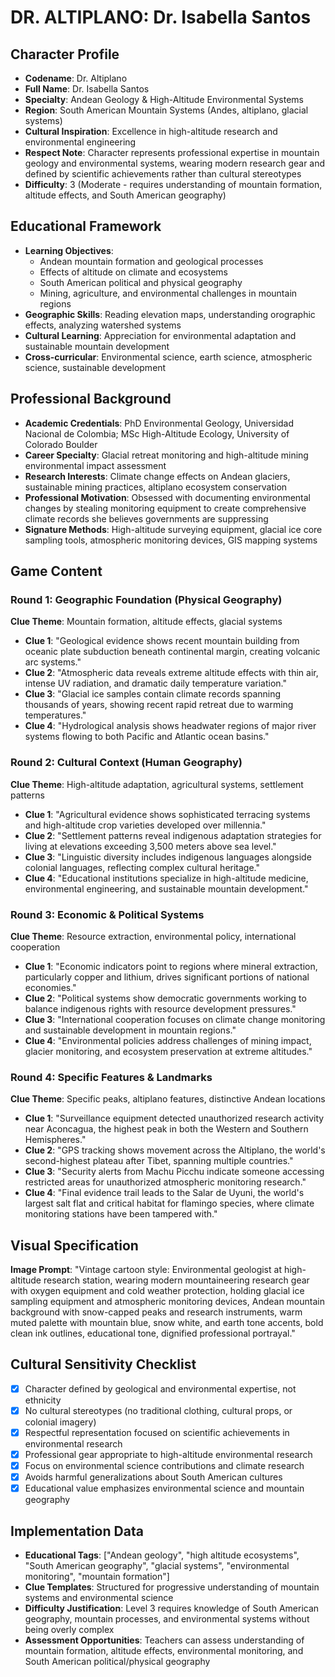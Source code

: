 # DR. ALTIPLANO: Dr. Isabella Santos

## Character Profile
- **Codename**: Dr. Altiplano
- **Full Name**: Dr. Isabella Santos
- **Specialty**: Andean Geology & High-Altitude Environmental Systems
- **Region**: South American Mountain Systems (Andes, altiplano, glacial systems)
- **Cultural Inspiration**: Excellence in high-altitude research and environmental engineering
- **Respect Note**: Character represents professional expertise in mountain geology and environmental systems, wearing modern research gear and defined by scientific achievements rather than cultural stereotypes
- **Difficulty**: 3 (Moderate - requires understanding of mountain formation, altitude effects, and South American geography)

## Educational Framework
- **Learning Objectives**: 
  - Andean mountain formation and geological processes
  - Effects of altitude on climate and ecosystems
  - South American political and physical geography
  - Mining, agriculture, and environmental challenges in mountain regions
- **Geographic Skills**: Reading elevation maps, understanding orographic effects, analyzing watershed systems
- **Cultural Learning**: Appreciation for environmental adaptation and sustainable mountain development
- **Cross-curricular**: Environmental science, earth science, atmospheric science, sustainable development

## Professional Background
- **Academic Credentials**: PhD Environmental Geology, Universidad Nacional de Colombia; MSc High-Altitude Ecology, University of Colorado Boulder
- **Career Specialty**: Glacial retreat monitoring and high-altitude mining environmental impact assessment  
- **Research Interests**: Climate change effects on Andean glaciers, sustainable mining practices, altiplano ecosystem conservation
- **Professional Motivation**: Obsessed with documenting environmental changes by stealing monitoring equipment to create comprehensive climate records she believes governments are suppressing
- **Signature Methods**: High-altitude surveying equipment, glacial ice core sampling tools, atmospheric monitoring devices, GIS mapping systems

## Game Content

### Round 1: Geographic Foundation (Physical Geography)
**Clue Theme**: Mountain formation, altitude effects, glacial systems
- **Clue 1**: "Geological evidence shows recent mountain building from oceanic plate subduction beneath continental margin, creating volcanic arc systems."
- **Clue 2**: "Atmospheric data reveals extreme altitude effects with thin air, intense UV radiation, and dramatic daily temperature variation."
- **Clue 3**: "Glacial ice samples contain climate records spanning thousands of years, showing recent rapid retreat due to warming temperatures."
- **Clue 4**: "Hydrological analysis shows headwater regions of major river systems flowing to both Pacific and Atlantic ocean basins."

### Round 2: Cultural Context (Human Geography)
**Clue Theme**: High-altitude adaptation, agricultural systems, settlement patterns
- **Clue 1**: "Agricultural evidence shows sophisticated terracing systems and high-altitude crop varieties developed over millennia."
- **Clue 2**: "Settlement patterns reveal indigenous adaptation strategies for living at elevations exceeding 3,500 meters above sea level."
- **Clue 3**: "Linguistic diversity includes indigenous languages alongside colonial languages, reflecting complex cultural heritage."
- **Clue 4**: "Educational institutions specialize in high-altitude medicine, environmental engineering, and sustainable mountain development."

### Round 3: Economic & Political Systems
**Clue Theme**: Resource extraction, environmental policy, international cooperation
- **Clue 1**: "Economic indicators point to regions where mineral extraction, particularly copper and lithium, drives significant portions of national economies."
- **Clue 2**: "Political systems show democratic governments working to balance indigenous rights with resource development pressures."
- **Clue 3**: "International cooperation focuses on climate change monitoring and sustainable development in mountain regions."
- **Clue 4**: "Environmental policies address challenges of mining impact, glacier monitoring, and ecosystem preservation at extreme altitudes."

### Round 4: Specific Features & Landmarks
**Clue Theme**: Specific peaks, altiplano features, distinctive Andean locations
- **Clue 1**: "Surveillance equipment detected unauthorized research activity near Aconcagua, the highest peak in both the Western and Southern Hemispheres."
- **Clue 2**: "GPS tracking shows movement across the Altiplano, the world's second-highest plateau after Tibet, spanning multiple countries."
- **Clue 3**: "Security alerts from Machu Picchu indicate someone accessing restricted areas for unauthorized atmospheric monitoring research."
- **Clue 4**: "Final evidence trail leads to the Salar de Uyuni, the world's largest salt flat and critical habitat for flamingo species, where climate monitoring stations have been tampered with."

## Visual Specification
**Image Prompt**: "Vintage cartoon style: Environmental geologist at high-altitude research station, wearing modern mountaineering research gear with oxygen equipment and cold weather protection, holding glacial ice sampling equipment and atmospheric monitoring devices, Andean mountain background with snow-capped peaks and research instruments, warm muted palette with mountain blue, snow white, and earth tone accents, bold clean ink outlines, educational tone, dignified professional portrayal."

## Cultural Sensitivity Checklist
- [x] Character defined by geological and environmental expertise, not ethnicity
- [x] No cultural stereotypes (no traditional clothing, cultural props, or colonial imagery)
- [x] Respectful representation focused on scientific achievements in environmental research
- [x] Professional gear appropriate to high-altitude environmental research
- [x] Focus on environmental science contributions and climate research
- [x] Avoids harmful generalizations about South American cultures
- [x] Educational value emphasizes environmental science and mountain geography

## Implementation Data
- **Educational Tags**: ["Andean geology", "high altitude ecosystems", "South American geography", "glacial systems", "environmental monitoring", "mountain formation"]
- **Clue Templates**: Structured for progressive understanding of mountain systems and environmental science
- **Difficulty Justification**: Level 3 requires knowledge of South American geography, mountain processes, and environmental systems without being overly complex
- **Assessment Opportunities**: Teachers can assess understanding of mountain formation, altitude effects, environmental monitoring, and South American political/physical geography